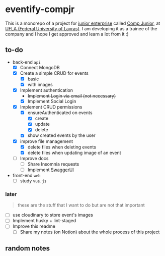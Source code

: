 # eventify-compjr

This is a monorepo of a project for [junior enterprise](https://juniorenterprises.eu/what-is-a-junior-enterprise/) called [Comp Junior](https://www.compjunior.com.br/), at [UFLA (Federal University of Lavras)](https://ufla.br/).
I am developing it as a trainee of the company and I hope I get approved and learn a lot from it :)

## to-do

- back-end `api`
  - [x] Connect MongoDB
  - [x] Create a simple CRUD for events
    - [x] basic
    - [x] with images
  - [x] Implement authentication
    - ~~Implement Login via email (not necessary)~~
    - [x] Implement Social Login
  - [x] Implement CRUD permissions
    - [x] ensureAuthenticated on events
      - [x] create
      - [x] update
      - [x] delete
    - [x] show created events by the user
  - [x] improve file management
    - [x] delete files when deleting events
    - [x] delete files when updating image of an event
  - [ ] Improve docs
    - [ ] Share Insomnia requests
    - [ ] Implement [SwaggerUI](https://swagger.io/tools/swagger-ui/)

- front-end `web`
  - [ ] study `vue.js`

### later

> these are the stuff that I want to do but are not that important

- [ ] use cloudinary to store event's images
- [ ] Implement husky + lint-staged
- [ ] Improve this readme
  - [ ] Share my notes (on Notion) about the whole process of this project

## random notes
